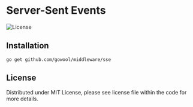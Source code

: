 # Server-Sent Events

![License](https://img.shields.io/dub/l/vibe-d.svg)

## Installation

```shell
go get github.com/gowool/middleware/sse
```

## License

Distributed under MIT License, please see license file within the code for more details.
